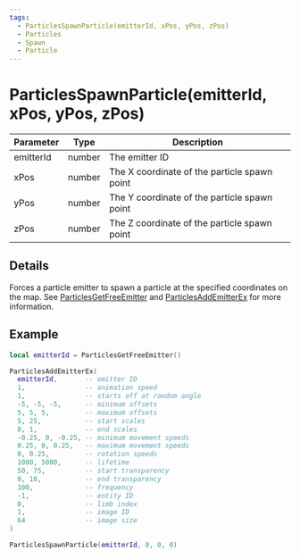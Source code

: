 ```yaml
---
tags:
  - ParticlesSpawnParticle(emitterId, xPos, yPos, zPos)
  - Particles
  - Spawn
  - Particle
---
```


# ParticlesSpawnParticle(emitterId, xPos, yPos, zPos)

| Parameter | Type   | Description                                  |
| --------- | ------ | -------------------------------------------- |
| emitterId | number | The emitter ID                               |
| xPos      | number | The X coordinate of the particle spawn point |
| yPos      | number | The Y coordinate of the particle spawn point |
| zPos      | number | The Z coordinate of the particle spawn point |

## Details

Forces a particle emitter to spawn a particle at the specified coordinates on the map. See [ParticlesGetFreeEmitter](./ParticlesGetFreeEmitter.md) and [ParticlesAddEmitterEx](./ParticlesAddEmitterEx.md) for more information.

## Example

```lua
local emitterId = ParticlesGetFreeEmitter()

ParticlesAddEmitterEx(
  emitterId,       -- emitter ID
  1,               -- animation speed
  1,               -- starts off at random angle
  -5, -5, -5,      -- minimum offsets
  5, 5, 5,         -- maximum offsets
  5, 25,           -- start scales
  0, 1,            -- end scales
  -0.25, 0, -0.25, -- minimum movement speeds
  0.25, 0, 0.25,   -- maximum movement speeds
  0, 0.25,         -- rotation speeds
  1000, 5000,      -- lifetime
  50, 75,          -- start transparency
  0, 10,           -- end transparency
  100,             -- frequency
  -1,              -- entity ID
  0,               -- limb index
  1,               -- image ID
  64               -- image size
)

ParticlesSpawnParticle(emitterId, 0, 0, 0)
```
